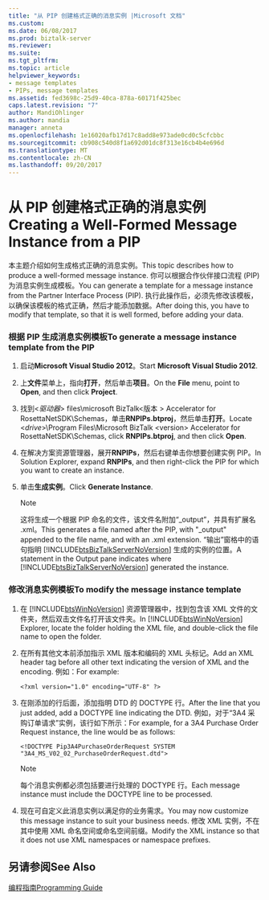 ```yaml
---
title: "从 PIP 创建格式正确的消息实例 |Microsoft 文档"
ms.custom: 
ms.date: 06/08/2017
ms.prod: biztalk-server
ms.reviewer: 
ms.suite: 
ms.tgt_pltfrm: 
ms.topic: article
helpviewer_keywords:
- message templates
- PIPs, message templates
ms.assetid: fed3698c-25d9-40ca-878a-60171f425bec
caps.latest.revision: "7"
author: MandiOhlinger
ms.author: mandia
manager: anneta
ms.openlocfilehash: 1e16020afb17d17c8add8e973ade0cd0c5cfcbbc
ms.sourcegitcommit: cb908c540d8f1a692d01dc8f313e16cb4b4e696d
ms.translationtype: MT
ms.contentlocale: zh-CN
ms.lasthandoff: 09/20/2017
---
```

# <a name="creating-a-well-formed-message-instance-from-a-pip"></a><span data-ttu-id="cf47f-102">从 PIP 创建格式正确的消息实例</span><span class="sxs-lookup"><span data-stu-id="cf47f-102">Creating a Well-Formed Message Instance from a PIP</span></span>
<span data-ttu-id="cf47f-103">本主题介绍如何生成格式正确的消息实例。</span><span class="sxs-lookup"><span data-stu-id="cf47f-103">This topic describes how to produce a well-formed message instance.</span></span> <span data-ttu-id="cf47f-104">你可以根据合作伙伴接口流程 (PIP) 为消息实例生成模板。</span><span class="sxs-lookup"><span data-stu-id="cf47f-104">You can generate a template for a message instance from the Partner Interface Process (PIP).</span></span> <span data-ttu-id="cf47f-105">执行此操作后，必须先修改该模板，以确保该模板的格式正确，然后才能添加数据。</span><span class="sxs-lookup"><span data-stu-id="cf47f-105">After doing this, you have to modify that template, so that it is well formed, before adding your data.</span></span>  
  
### <a name="to-generate-a-message-instance-template-from-the-pip"></a><span data-ttu-id="cf47f-106">根据 PIP 生成消息实例模板</span><span class="sxs-lookup"><span data-stu-id="cf47f-106">To generate a message instance template from the PIP</span></span>  
  
1.  <span data-ttu-id="cf47f-107">启动**Microsoft Visual Studio 2012**。</span><span class="sxs-lookup"><span data-stu-id="cf47f-107">Start **Microsoft Visual Studio 2012**.</span></span>  
  
2.  <span data-ttu-id="cf47f-108">上**文件**菜单上，指向**打开**，然后单击**项目**。</span><span class="sxs-lookup"><span data-stu-id="cf47f-108">On the **File** menu, point to **Open**, and then click **Project**.</span></span>  
  
3.  <span data-ttu-id="cf47f-109">找到\<*驱动器*> files\microsoft BizTalk\<版本 > Accelerator for RosettaNetSDK\Schemas，单击**RNPIPs.btproj**，然后单击**打开**。</span><span class="sxs-lookup"><span data-stu-id="cf47f-109">Locate \<*drive*>\Program Files\Microsoft BizTalk \<version> Accelerator for RosettaNetSDK\Schemas, click **RNPIPs.btproj**, and then click **Open**.</span></span>  
  
4.  <span data-ttu-id="cf47f-110">在解决方案资源管理器，展开**RNPIPs**，然后右键单击你想要创建实例 PIP。</span><span class="sxs-lookup"><span data-stu-id="cf47f-110">In Solution Explorer, expand **RNPIPs**, and then right-click the PIP for which you want to create an instance.</span></span>  
  
5.  <span data-ttu-id="cf47f-111">单击**生成实例**。</span><span class="sxs-lookup"><span data-stu-id="cf47f-111">Click **Generate Instance**.</span></span>  
  
    > [!NOTE]
    >  <span data-ttu-id="cf47f-112">这将生成一个根据 PIP 命名的文件，该文件名附加“_output”，并具有扩展名 .xml。</span><span class="sxs-lookup"><span data-stu-id="cf47f-112">This generates a file named after the PIP, with "_output" appended to the file name, and with an .xml extension.</span></span> <span data-ttu-id="cf47f-113">“输出”窗格中的语句指明 [!INCLUDE[btsBizTalkServerNoVersion](../../includes/btsbiztalkservernoversion-md.md)] 生成的实例的位置。</span><span class="sxs-lookup"><span data-stu-id="cf47f-113">A statement in the Output pane indicates where [!INCLUDE[btsBizTalkServerNoVersion](../../includes/btsbiztalkservernoversion-md.md)] generated the instance.</span></span>  
  
### <a name="to-modify-the-message-instance-template"></a><span data-ttu-id="cf47f-114">修改消息实例模板</span><span class="sxs-lookup"><span data-stu-id="cf47f-114">To modify the message instance template</span></span>  
  
1.  <span data-ttu-id="cf47f-115">在 [!INCLUDE[btsWinNoVersion](../../includes/btswinnoversion-md.md)] 资源管理器中，找到包含该 XML 文件的文件夹，然后双击文件名打开该文件夹。</span><span class="sxs-lookup"><span data-stu-id="cf47f-115">In [!INCLUDE[btsWinNoVersion](../../includes/btswinnoversion-md.md)] Explorer, locate the folder holding the XML file, and double-click the file name to open the folder.</span></span>  
  
2.  <span data-ttu-id="cf47f-116">在所有其他文本前添加指示 XML 版本和编码的 XML 头标记。</span><span class="sxs-lookup"><span data-stu-id="cf47f-116">Add an XML header tag before all other text indicating the version of XML and the encoding.</span></span> <span data-ttu-id="cf47f-117">例如：</span><span class="sxs-lookup"><span data-stu-id="cf47f-117">For example:</span></span>  
  
    ```  
    <?xml version="1.0" encoding="UTF-8" ?>  
    ```  
  
3.  <span data-ttu-id="cf47f-118">在刚添加的行后面，添加指明 DTD 的 DOCTYPE 行。</span><span class="sxs-lookup"><span data-stu-id="cf47f-118">After the line that you just added, add a DOCTYPE line indicating the DTD.</span></span> <span data-ttu-id="cf47f-119">例如，对于“3A4 采购订单请求”实例，该行如下所示：</span><span class="sxs-lookup"><span data-stu-id="cf47f-119">For example, for a 3A4 Purchase Order Request instance, the line would be as follows:</span></span>  
  
    ```  
    <!DOCTYPE Pip3A4PurchaseOrderRequest SYSTEM "3A4_MS_V02_02_PurchaseOrderRequest.dtd">  
    ```  
  
    > [!NOTE]
    >  <span data-ttu-id="cf47f-120">每个消息实例都必须包括要进行处理的 DOCTYPE 行。</span><span class="sxs-lookup"><span data-stu-id="cf47f-120">Each message instance must include the DOCTYPE line to be processed.</span></span>  
  
4.  <span data-ttu-id="cf47f-121">现在可自定义此消息实例以满足你的业务需求。</span><span class="sxs-lookup"><span data-stu-id="cf47f-121">You may now customize this message instance to suit your business needs.</span></span> <span data-ttu-id="cf47f-122">修改 XML 实例，不在其中使用 XML 命名空间或命名空间前缀。</span><span class="sxs-lookup"><span data-stu-id="cf47f-122">Modify the XML instance so that it does not use XML namespaces or namespace prefixes.</span></span>  
  
## <a name="see-also"></a><span data-ttu-id="cf47f-123">另请参阅</span><span class="sxs-lookup"><span data-stu-id="cf47f-123">See Also</span></span>  
 [<span data-ttu-id="cf47f-124">编程指南</span><span class="sxs-lookup"><span data-stu-id="cf47f-124">Programming Guide</span></span>](../../adapters-and-accelerators/accelerator-rosettanet/programming-guide2.md)